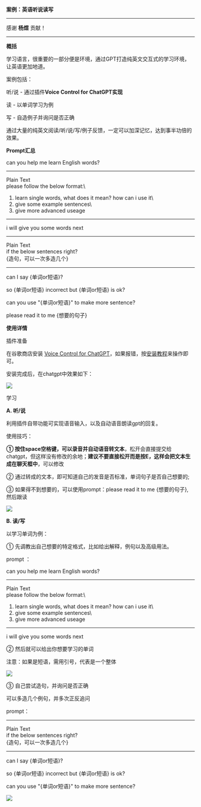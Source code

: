 **案例：英语听说读写**

  -----------------------------------------------------------------------
  感谢 **杨煜** 贡献！

  -----------------------------------------------------------------------

**概括**

学习语言，很重要的一部分便是环境，通过GPT打造纯英文交互式的学习环境，让英语更加地道。

案例包括：

听/说 - 通过插件**Voice Control for ChatGPT实现**

读 - 以单词学习为例

写 - 自造例子并询问是否正确

通过大量的纯英文阅读/听/说/写/例子反馈，一定可以加深记忆，达到事半功倍的效果。

**Prompt汇总**

can you help me learn English words?

  -----------------------------------------------------------------------
  Plain Text\
  please follow the below format:\
  1. learn single words, what does it mean? how can i use it\
  2. give some example sentences\
  3. give more advanced useage

  -----------------------------------------------------------------------

i will give you some words next

  -----------------------------------------------------------------------
  Plain Text\
  if the below sentences right?\
  {造句，可以一次多造几个}

  -----------------------------------------------------------------------

can I say {单词or短语}?

so {单词or短语} incorrect but {单词or短语} is ok?

can you use \"{单词or短语}\" to make more sentence?

please read it to me {想要的句子}

**使用详情**

插件准备

在谷歌商店安装 [Voice Control for
ChatGPT](https://chrome.google.com/webstore/detail/voice-control-for-chatgpt/eollffkcakegifhacjnlnegohfdlidhn?hl=zh-CN)，如果报错，按[安装教程](http://aidia.dk)来操作即可。

安装完成后，在chatgpt中效果如下：

![](../img/folder3/media/image1.png)

学习

**A. 听/说**

利用插件自带功能可实现语音输入，以及自动语音朗读gpt的回复。

使用技巧：

**①
按住space空格键，可以录音并自动语音转文本**，松开会直接提交给chatgpt，但这样没有修改的余地；**建议不要直接松开而是按E，这样会把文本生成在聊天框中**，可以修改

② 通过转成的文本，即可知道自己的发音是否标准，单词句子是否自己想要的;

③ 如果得不到想要的，可以使用prompt：please read it to me {想要的句子},
然后跟读

![](../img/folder3/media/image2.png)

**B. 读/写**

以学习单词为例：

① 先调教出自己想要的特定格式，比如给出解释，例句以及高级用法。

prompt ：

can you help me learn English words?

  -----------------------------------------------------------------------
  Plain Text\
  please follow the below format:\
  1. learn single words, what does it mean? how can i use it\
  2. give some example sentences\
  3. give more advanced useage

  -----------------------------------------------------------------------

i will give you some words next

② 然后就可以给出你想要学习的单词

注意：如果是短语，需用引号，代表是一个整体

![](../img/folder3/media/image3.png)

③ 自己尝试造句，并询问是否正确

可以多造几个例句，并多次正反追问

prompt：

  -----------------------------------------------------------------------
  Plain Text\
  if the below sentences right?\
  {造句，可以一次多造几个}

  -----------------------------------------------------------------------

can I say {单词or短语}?

so {单词or短语} incorrect but {单词or短语} is ok?

can you use \"{单词or短语}\" to make more sentence?

![](../img/folder3/media/image4.png)

